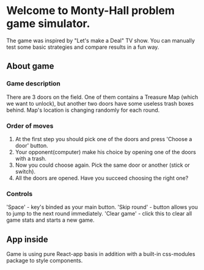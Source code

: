 # Welcome to Monty-Hall problem game simulator.

The game was inspired by "Let's make a Deal" TV show. You can manually test some basic strategies and compare results in a fun way.

## About game

### Game description

There are 3 doors on the field. One of them contains a Treasure Map (which we want to unlock), but another two doors have some useless trash boxes behind. Map's location is changing randomly for each round.

### Order of moves

1. At the first step you should pick one of the doors and press 'Choose a door' button.
2. Your opponent(computer) make his choice by opening one of the doors with a trash.
3. Now you could choose again. Pick the same door or another (stick or switch).
4. All the doors are opened. Have you succeed choosing the right one?

### Controls

'Space' - key's binded as your main button.
'Skip round' - button allows you to jump to the next round immediately.
'Clear game' - click this to clear all game stats and starts a new game.

## App inside

Game is using pure React-app basis in addition with a built-in css-modules package to style components.

